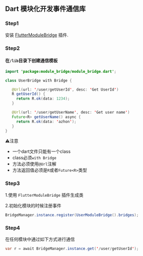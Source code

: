 ## Dart 模块化开发事件通信库

### Step1

安装 [FlutterModuleBridge](https://plugins.jetbrains.com/plugin/6351-dart) 插件.

### Step2
#### 在`/lib`目录下创建通信模板

```java
import 'package:module_bridge/module_bridge.dart';

class UserBridge with Bridge {

   @Url(url: '/user/getUserId', desc: 'Get UserId')
   R getUserId() {
     return R.ok(data: 1234);
   }

   @Url(url: '/user/getUserName', desc: 'Get user name')
   Future<R> getUserName() async {
     return R.ok(data: 'azhon');
   }
}
```
⚠️注意
- 一个dart文件只能有一个class
- class必须`with Bridge`
- 方法必须使用`@Url`注解
- 方法返回值必须是`R`或者`Future<R>`类型

### Step3

1.使用 `FlutterModuleBridge` 插件生成类

2.初始化模块的时候注册事件

```java
BridgeManager.instance.register(UserModuleBridge().bridges);
```

### Step4
在任何模块中通过如下方式进行通信

```java
var r = await BridgeManager.instance.get('/user/getUserId');
```
